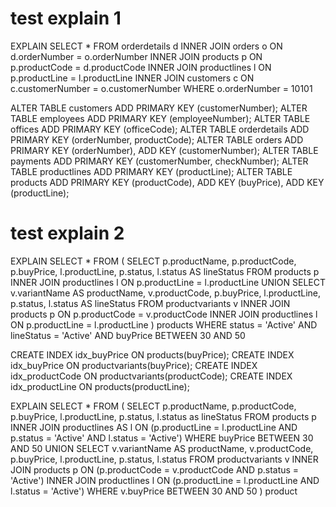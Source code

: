 # test explain 1
EXPLAIN
SELECT * FROM orderdetails d
INNER JOIN orders o ON d.orderNumber = o.orderNumber
INNER JOIN products p ON p.productCode = d.productCode
INNER JOIN productlines l ON p.productLine = l.productLine
INNER JOIN customers c ON c.customerNumber = o.customerNumber
WHERE o.orderNumber = 10101


ALTER TABLE customers ADD PRIMARY KEY (customerNumber);
ALTER TABLE employees ADD PRIMARY KEY (employeeNumber);
ALTER TABLE offices ADD PRIMARY KEY (officeCode);
ALTER TABLE orderdetails ADD PRIMARY KEY (orderNumber, productCode);
ALTER TABLE orders ADD PRIMARY KEY (orderNumber), ADD KEY (customerNumber);
ALTER TABLE payments ADD PRIMARY KEY (customerNumber, checkNumber);
ALTER TABLE productlines ADD PRIMARY KEY (productLine);
ALTER TABLE products ADD PRIMARY KEY (productCode), ADD KEY (buyPrice), ADD KEY (productLine);


# test explain 2
EXPLAIN SELECT * FROM (
SELECT p.productName, p.productCode, p.buyPrice, l.productLine, p.status, l.status AS lineStatus FROM
products p
INNER JOIN productlines l ON p.productLine = l.productLine
UNION
SELECT v.variantName AS productName, v.productCode, p.buyPrice, l.productLine, p.status, l.status AS lineStatus FROM productvariants v
INNER JOIN products p ON p.productCode = v.productCode
INNER JOIN productlines l ON p.productLine = l.productLine
) products
WHERE status = 'Active' AND lineStatus = 'Active' AND buyPrice BETWEEN 30 AND 50


CREATE INDEX idx_buyPrice ON products(buyPrice);
CREATE INDEX idx_buyPrice ON productvariants(buyPrice);
CREATE INDEX idx_productCode ON productvariants(productCode);
CREATE INDEX idx_productLine ON products(productLine);

EXPLAIN SELECT * FROM (
SELECT p.productName, p.productCode, p.buyPrice, l.productLine, p.status, l.status as lineStatus FROM products p
INNER JOIN productlines AS l ON (p.productLine = l.productLine AND p.status = 'Active' AND l.status = 'Active') 
WHERE buyPrice BETWEEN 30 AND 50
UNION
SELECT v.variantName AS productName, v.productCode, p.buyPrice, l.productLine, p.status, l.status FROM productvariants v
INNER JOIN products p ON (p.productCode = v.productCode AND p.status = 'Active') 
INNER JOIN productlines l ON (p.productLine = l.productLine AND l.status = 'Active')
WHERE
v.buyPrice BETWEEN 30 AND 50
) product
